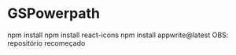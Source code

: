 # GSPowerpath
npm install
npm install react-icons
npm install appwrite@latest
OBS: repositório recomeçado